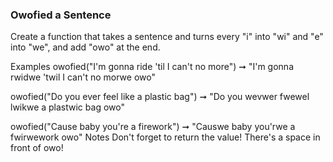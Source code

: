 ### Owofied a Sentence

Create a function that takes a sentence and turns every "i" into "wi" and "e" into "we", and add "owo" at the end.

Examples
owofied("I'm gonna ride 'til I can't no more")
➞ "I'm gonna rwidwe 'twil I can't no morwe owo"

owofied("Do you ever feel like a plastic bag")
➞ "Do you wevwer fwewel lwikwe a plastwic bag owo"

owofied("Cause baby you're a firework")
➞ "Causwe baby you'rwe a fwirwework owo"
Notes
Don't forget to return the value!
There's a space in front of owo!
